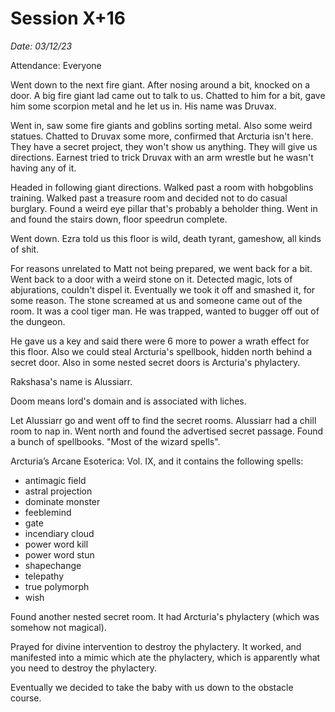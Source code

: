 # Session X+16

_Date: 03/12/23_

Attendance: Everyone

Went down to the next fire giant. After nosing around a bit, knocked on a door. A big fire giant lad came out to talk to us. Chatted to him for a bit, gave him some scorpion metal and he let us in. His name was Druvax.

Went in, saw some fire giants and goblins sorting metal. Also some weird statues. Chatted to Druvax some more, confirmed that Arcturia isn't here. They have a secret project, they won't show us anything. They will give us directions. Earnest tried to trick Druvax with an arm wrestle but he wasn't having any of it.

Headed in following giant directions. Walked past a room with hobgoblins training. Walked past a treasure room and decided not to do casual burglary. Found a weird eye pillar that's probably a beholder thing. Went in and found the stairs down, floor speedrun complete.

Went down. Ezra told us this floor is wild, death tyrant, gameshow, all kinds of shit.

For reasons unrelated to Matt not being prepared, we went back for a bit. Went back to a door with a weird stone on it. Detected magic, lots of abjurations, couldn't dispel it. Eventually we took it off and smashed it, for some reason. The stone screamed at us and someone came out of the room. It was a cool tiger man. He was trapped, wanted to bugger off out of the dungeon.

He gave us a key and said there were 6 more to power a wrath effect for this floor. Also we could steal Arcturia's spellbook, hidden north behind a secret door. Also in some nested secret doors is Arcturia's phylactery.

Rakshasa's name is Alussiarr.

Doom means lord's domain and is associated with liches.

Let Alussiarr go and went off to find the secret rooms. Alussiarr had a chill room to nap in. Went north and found the advertised secret passage. Found a bunch of spellbooks. "Most of the wizard spells". 

Arcturia’s Arcane Esoterica: Vol. IX, and it contains the following spells: 
* antimagic field
* astral projection
* dominate monster
* feeblemind
* gate
* incendiary cloud
* power word kill
* power word stun
* shapechange
* telepathy
* true polymorph
*  wish

Found another nested secret room. It had Arcturia's phylactery (which was somehow not magical).

Prayed for divine intervention to destroy the phylactery. It worked, and manifested into a mimic which ate the phylactery, which is apparently what you need to destroy the phylactery.

Eventually we decided to take the baby with us down to the obstacle course.
